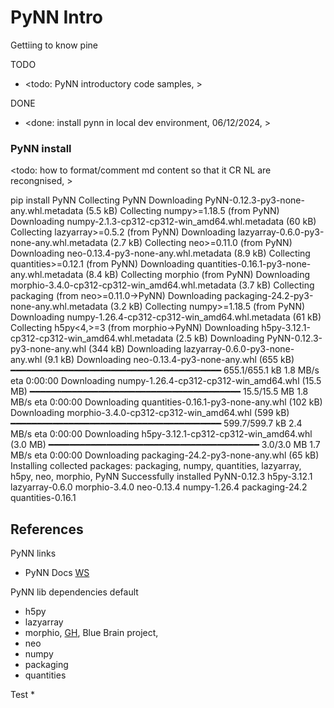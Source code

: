 # PyNN Intro

Gettiing to know pine

TODO
* <todo: PyNN introductory code samples,  >

DONE
* <done: install pynn in local dev environment, 06/12/2024, >

### PyNN install 

<todo: how to format/comment md content so that it CR NL are recongnised, >

pip install PyNN
Collecting PyNN
  Downloading PyNN-0.12.3-py3-none-any.whl.metadata (5.5 kB)
Collecting numpy>=1.18.5 (from PyNN)
  Downloading numpy-2.1.3-cp312-cp312-win_amd64.whl.metadata (60 kB)
Collecting lazyarray>=0.5.2 (from PyNN)
  Downloading lazyarray-0.6.0-py3-none-any.whl.metadata (2.7 kB)
Collecting neo>=0.11.0 (from PyNN)
  Downloading neo-0.13.4-py3-none-any.whl.metadata (8.9 kB)
Collecting quantities>=0.12.1 (from PyNN)
  Downloading quantities-0.16.1-py3-none-any.whl.metadata (8.4 kB)
Collecting morphio (from PyNN)
  Downloading morphio-3.4.0-cp312-cp312-win_amd64.whl.metadata (3.7 kB)
Collecting packaging (from neo>=0.11.0->PyNN)
  Downloading packaging-24.2-py3-none-any.whl.metadata (3.2 kB)
Collecting numpy>=1.18.5 (from PyNN)
  Downloading numpy-1.26.4-cp312-cp312-win_amd64.whl.metadata (61 kB)
Collecting h5py<4,>=3 (from morphio->PyNN)
  Downloading h5py-3.12.1-cp312-cp312-win_amd64.whl.metadata (2.5 kB)
Downloading PyNN-0.12.3-py3-none-any.whl (344 kB)
Downloading lazyarray-0.6.0-py3-none-any.whl (9.1 kB)
Downloading neo-0.13.4-py3-none-any.whl (655 kB)
   ━━━━━━━━━━━━━━━━━━━━━━━━━━━━━━━━━━━━━━━━ 655.1/655.1 kB 1.8 MB/s eta 0:00:00
Downloading numpy-1.26.4-cp312-cp312-win_amd64.whl (15.5 MB)
   ━━━━━━━━━━━━━━━━━━━━━━━━━━━━━━━━━━━━━━━━ 15.5/15.5 MB 1.8 MB/s eta 0:00:00
Downloading quantities-0.16.1-py3-none-any.whl (102 kB)
Downloading morphio-3.4.0-cp312-cp312-win_amd64.whl (599 kB)
   ━━━━━━━━━━━━━━━━━━━━━━━━━━━━━━━━━━━━━━━━ 599.7/599.7 kB 2.4 MB/s eta 0:00:00
Downloading h5py-3.12.1-cp312-cp312-win_amd64.whl (3.0 MB)
   ━━━━━━━━━━━━━━━━━━━━━━━━━━━━━━━━━━━━━━━━ 3.0/3.0 MB 1.7 MB/s eta 0:00:00
Downloading packaging-24.2-py3-none-any.whl (65 kB)
Installing collected packages: packaging, numpy, quantities, lazyarray, h5py, neo, morphio, PyNN
Successfully installed PyNN-0.12.3 h5py-3.12.1 lazyarray-0.6.0 morphio-3.4.0 neo-0.13.4 numpy-1.26.4 packaging-24.2 quantities-0.16.1

## References

PyNN links
* PyNN Docs [WS]()

PyNN lib dependencies default
* h5py
* lazyarray
* morphio, [GH](https://github.com/BlueBrain/MorphIO), Blue Brain project,
* neo
* numpy
* packaging
* quantities

Test
* 
